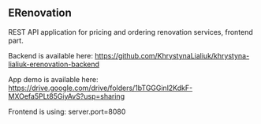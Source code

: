 ## **ERenovation**

REST API application for pricing and ordering renovation services, frontend part.

Backend is available here: https://github.com/KhrystynaLialiuk/khrystyna-lialiuk-erenovation-backend

App demo is available here: https://drive.google.com/drive/folders/1bTGGGinl2KdkF-MXOefa5PLt85GiyAvS?usp=sharing

Frontend is using: server.port=8080
